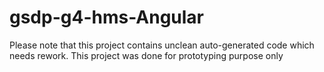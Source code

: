 # gsdp-g4-hms-Angular 

Please note that this project contains unclean auto-generated code which needs rework. This project was done for prototyping purpose only
